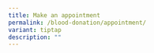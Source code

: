 ```yaml
---
title: Make an appointment
permalink: /blood-donation/appointment/
variant: tiptap
description: ""
---
```

